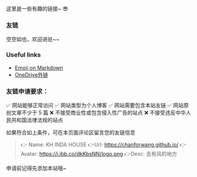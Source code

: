 这里是一些有趣的链接~ :sunglasses:

### 友链
空空如也，欢迎进驻~~

### Useful links

- [Emoji on Markdown](https://gist.github.com/rxaviers/7360908)
- [OneDrive外链](https://onedrive.gimhoy.com/)

### 友链申请要求：
✅ 网站能够正常访问
✅ 网站类型为个人博客
✅ 网站需要包含本站友链
✅ 网站原创文章不少于 5 篇
❌ 不接受商业性或包含侵入性广告的站点
❌ 不接受违反中华人民共和国法律法规的站点

如果符合如上条件，可在本页面评论区留言您的友链信息
> :point_right: Name: KH INDA HOUSE
> :point_right:Url: https://chanforwang.github.io/
> :point_right:Avatar: https://i.ibb.co/dkKbsNN/logo.png
> :point_right:Desc: 去有风的地方

申请前记得先添加本站哦~